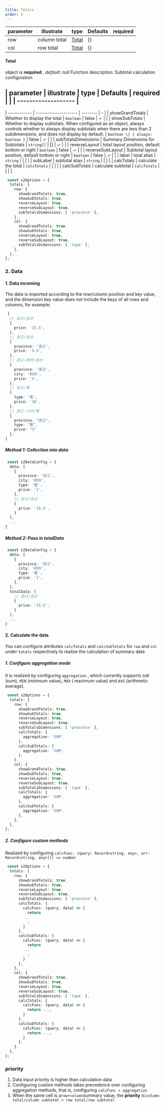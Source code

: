 ```yaml
---
title: Totals
order: 5
---
```


| parameter | illustrate   | type                                          | Defaults | required |
| --------- | ------------ | --------------------------------------------- | -------- | -------- |
| row       | column total | [Total](/zh/docs/api/general/S2Options#total) | {}       |          |
| col       | row total    | [Total](/zh/docs/api/general/S2Options#total) | {}       |          |

#### Total

object is **required** , *default: null* Function description: Subtotal calculation configuration

| parameter | illustrate | type | Defaults | required | |
| ------------------- |
------------------------------------------------------------------------------------------------------------------------------------------------------------------------------------------
| ------------ | --------------------- | -------- | - |
| showGrandTotals | Whether to display the total | `boolean`    | false | ✓ | |
| showSubTotals | Whether to display subtotals. When configured as an object, always controls whether to always display
subtotals when there are less than 2 subdimensions, and does not display by default. | `boolean \| { always: boolean }`
| false | ✓ | |
| subTotalsDimensions | Summary Dimensions for Subtotals | `string[]`   | []                   | ✓ | |
| reverseLayout | total layout position, default bottom or right | `boolean`    | false | ✓ | |
| reverseSubLayout | Subtotal layout position, default bottom or right | `boolean`    | false | ✓ | |
| label | total alias | `string`     | | | |
| subLabel | subtotal alias | `string`     | | | |
| calcTotals | calculate the total | `CalcTotals` | | | |
| calcSubTotals | calculate subtotal | `CalcTotals` | | | |

```typescript
 const s2Options = {
  totals: {
    row: {
      showGrandTotals: true,
      showSubTotals: true,
      reverseLayout: true,
      reverseSubLayout: true,
      subTotalsDimensions: [ 'province' ],
    },
    col: {
      showGrandTotals: true,
      showSubTotals: true,
      reverseLayout: true,
      reverseSubLayout: true,
      subTotalsDimensions: [ 'type' ],
    },
  },
};
```

### 2. Data

#### 1. Data incoming

The data is imported according to the row/column position and key value, and the dimension key value does not include
the keys of all rows and columns, for example:

```typescript
 [
  // 总计/总计
  {
    price: '15.5',
  },
  // 浙江/总计
  {
    province: '浙江',
    price: '5.5',
  },
  // 浙江-杭州/总计
  {
    province: '浙江',
    city: '杭州',
    price: '3',
  },
  // 总计/笔
  {
    type: '笔',
    price: '10',
  },
  // 浙江-小计/笔
  {
    province: "浙江",
    type: "笔",
    price: "3"
  },
]
```

##### Method 1: Collection into data

```typescript
 const s2DataConfig = {
  data: [
    {
      province: '浙江',
      city: '杭州',
      type: '笔',
      price: '1',
    },
    // 总计/总计
    {
      price: '15.5',
    }
  ],
  ...
}
```

##### Method 2: Pass in totalData

```typescript
 const s2DataConfig = {
  data: [
    {
      province: '浙江',
      city: '杭州',
      type: '笔',
      price: '1',
    },
  ],
  totalData: [
    // 总计/总计
    {
      price: '15.5',
    }
  ],
  ...
}
```

#### 2. Calculate the data

You can configure attributes `calcTotals` and `calcSubTotals` for `row` and `col` under `totals` respectively to realize
the calculation of summary data

##### 1. Configure aggregation mode

It is realized by configuring `aggregation` , which currently supports `SUM` (sum), `MIN` (minimum value), `MAX` (
maximum value) and `AVG` (arithmetic average).

```typescript
 const s2Options = {
  totals: {
    row: {
      showGrandTotals: true,
      showSubTotals: true,
      reverseLayout: true,
      reverseSubLayout: true,
      subTotalsDimensions: [ 'province' ],
      calcTotals: {
        aggregation: 'SUM',
      },
      calcSubTotals: {
        aggregation: 'SUM',
      },
    },
    col: {
      showGrandTotals: true,
      showSubTotals: true,
      reverseLayout: true,
      reverseSubLayout: true,
      subTotalsDimensions: [ 'type' ],
      calcTotals: {
        aggregation: 'SUM',
      },
      calcSubTotals: {
        aggregation: 'SUM',
      },
    },
  },
};
```

##### 2. Configure custom methods

Realized by configuring `calcFunc: (query: Record<string, any>, arr: Record<string, any>[]) => number`

```typescript
 const s2Options = {
  totals: {
    row: {
      showGrandTotals: true,
      showSubTotals: true,
      reverseLayout: true,
      reverseSubLayout: true,
      subTotalsDimensions: [ 'province' ],
      calcTotals: {
        calcFunc: (query, data) => {
          return
        ...
          ;
        }
      },
      calcSubTotals: {
        calcFunc: (query, data) => {
          return
        ...
          ;
        }
      },
    },
    col: {
      showGrandTotals: true,
      showSubTotals: true,
      reverseLayout: true,
      reverseSubLayout: true,
      subTotalsDimensions: [ 'type' ],
      calcTotals: {
        calcFunc: (query, data) => {
          return ...;
        }
      },
      calcSubTotals: {
        calcFunc: (query, data) => {
          return ...;
        }
      },
    },
  },
};
```

### priority

1. Data input priority is higher than calculation data
2. Configuring custom methods takes precedence over configuring aggregation methods, that is,
   configuring `calcFunc > aggregation`
3. When the same cell is a`row+column`summary value, the **priority** is:`column total/column subtotal > row total/row subtotal`
